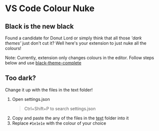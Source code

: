 # VS Code Colour Nuke

## Black is the new black

Found a candidate for Donut Lord or simply think that all those _'dark themes'_ just don't cut it? Well here's your extension to just nuke all the colours!

Note: Currently, extension only changes colours in the editor. Follow steps below and use [black-theme-complete](text/Black-theme-complete.txt)

## Too dark?

Change it up with the files in the text folder!

1) Open settings.json
    > Ctrl+Shift+P to search settings.json
2) Copy and paste the any of the files in the [text](text) folder into it
3) Replace `#1e1e1e` with the colour of your choice